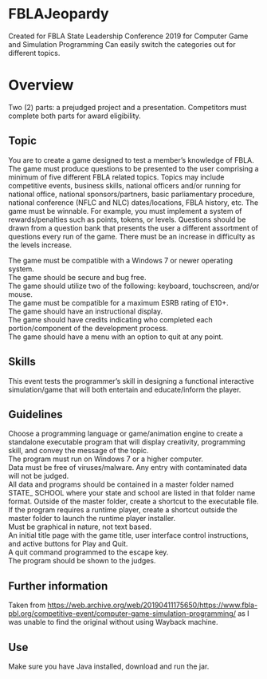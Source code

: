 # FBLAJeopardy
Created for FBLA State Leadership Conference 2019 for Computer Game and Simulation Programming
Can easily switch the categories out for different topics.
# Overview
Two (2) parts: a prejudged project and a presentation. Competitors must complete both parts for award eligibility.
## Topic
You are to create a game designed to test a member’s knowledge of FBLA.  The game must produce questions to be presented to the user comprising a minimum of five different FBLA related topics. Topics may include competitive events, business skills, national officers and/or running for national office, national sponsors/partners, basic parliamentary procedure, national conference (NFLC and NLC) dates/locations, FBLA history, etc.  The game must be winnable.  For example, you must implement a system of rewards/penalties such as points, tokens, or levels.  Questions should be drawn from a question bank that presents the user a different assortment of questions every run of the game.  There must be an increase in difficulty as the levels increase.

The game must be compatible with a Windows 7 or newer operating system.  
The game should be secure and bug free.  
The game should utilize two of the following: keyboard, touchscreen, and/or mouse.  
The game must be compatible for a maximum ESRB rating of E10+.  
The game should have an instructional display.  
The game should have credits indicating who completed each portion/component of the development process.  
The game should have a menu with an option to quit at any point.  

## Skills
This event tests the programmer’s skill in designing a functional interactive simulation/game that will both entertain and educate/inform the player.

## Guidelines
Choose a programming language or game/animation engine to create a standalone executable program that will display creativity, programming skill, and convey the message of the topic.  
The program must run on Windows 7 or a higher computer.  
Data must be free of viruses/malware. Any entry with contaminated data will not be judged.  
All data and programs should be contained in a master folder named STATE_ SCHOOL where your state and school are listed in that folder name format. Outside of the master folder, create a shortcut to the executable file. If the program requires a runtime player, create a shortcut outside the master folder to launch the runtime player installer.  
Must be graphical in nature, not text based.  
An initial title page with the game title, user interface control instructions, and active buttons for Play and Quit.  
A quit command programmed to the escape key.  
The program should be shown to the judges.  

## Further information
Taken from https://web.archive.org/web/20190411175650/https://www.fbla-pbl.org/competitive-event/computer-game-simulation-programming/ as I was unable to find the original without using Wayback machine.

## Use
Make sure you have Java installed, download and run the jar.
